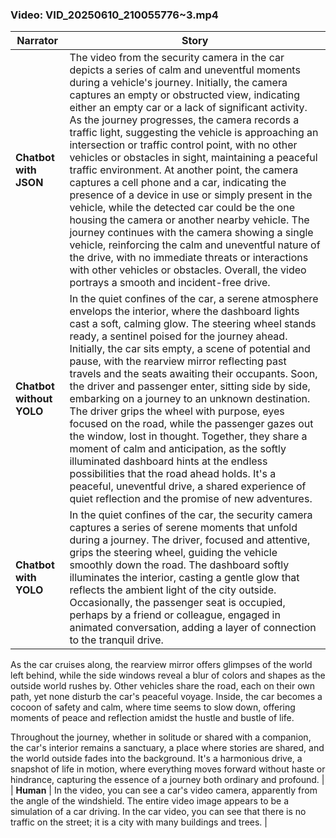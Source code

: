 ### Video: VID_20250610_210055776~3.mp4

| Narrator            | Story |
|---------------------|-------|
| **Chatbot with JSON** | The video from the security camera in the car depicts a series of calm and uneventful moments during a vehicle's journey. Initially, the camera captures an empty or obstructed view, indicating either an empty car or a lack of significant activity. As the journey progresses, the camera records a traffic light, suggesting the vehicle is approaching an intersection or traffic control point, with no other vehicles or obstacles in sight, maintaining a peaceful traffic environment. At another point, the camera captures a cell phone and a car, indicating the presence of a device in use or simply present in the vehicle, while the detected car could be the one housing the camera or another nearby vehicle. The journey continues with the camera showing a single vehicle, reinforcing the calm and uneventful nature of the drive, with no immediate threats or interactions with other vehicles or obstacles. Overall, the video portrays a smooth and incident-free drive. |
| **Chatbot without YOLO** | In the quiet confines of the car, a serene atmosphere envelops the interior, where the dashboard lights cast a soft, calming glow. The steering wheel stands ready, a sentinel poised for the journey ahead. Initially, the car sits empty, a scene of potential and pause, with the rearview mirror reflecting past travels and the seats awaiting their occupants. Soon, the driver and passenger enter, sitting side by side, embarking on a journey to an unknown destination. The driver grips the wheel with purpose, eyes focused on the road, while the passenger gazes out the window, lost in thought. Together, they share a moment of calm and anticipation, as the softly illuminated dashboard hints at the endless possibilities that the road ahead holds. It's a peaceful, uneventful drive, a shared experience of quiet reflection and the promise of new adventures. |
| **Chatbot with YOLO** | In the quiet confines of the car, the security camera captures a series of serene moments that unfold during a journey. The driver, focused and attentive, grips the steering wheel, guiding the vehicle smoothly down the road. The dashboard softly illuminates the interior, casting a gentle glow that reflects the ambient light of the city outside. Occasionally, the passenger seat is occupied, perhaps by a friend or colleague, engaged in animated conversation, adding a layer of connection to the tranquil drive.
 
 As the car cruises along, the rearview mirror offers glimpses of the world left behind, while the side windows reveal a blur of colors and shapes as the outside world rushes by. Other vehicles share the road, each on their own path, yet none disturb the car's peaceful voyage. Inside, the car becomes a cocoon of safety and calm, where time seems to slow down, offering moments of peace and reflection amidst the hustle and bustle of life.
 
 Throughout the journey, whether in solitude or shared with a companion, the car's interior remains a sanctuary, a place where stories are shared, and the world outside fades into the background. It's a harmonious drive, a snapshot of life in motion, where everything moves forward without haste or hindrance, capturing the essence of a journey both ordinary and profound. |
| **Human** | In the video, you can see a car's video camera, apparently from the angle of the windshield. The entire video image appears to be a simulation of a car driving. In the car video, you can see that there is no traffic on the street; it is a city with many buildings and trees. |
